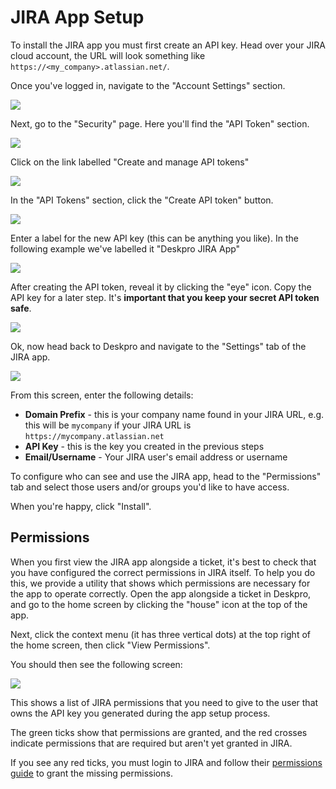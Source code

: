 JIRA App Setup
===

To install the JIRA app you must first create an API key. Head over your JIRA cloud account, the URL will look something
like `https://<my_company>.atlassian.net/`. 

Once you've logged in, navigate to the "Account Settings" section.

[![](/docs/assets/setup/jira-setup-01.png)](/docs/assets/setup/jira-setup-01.png)

Next, go to the "Security" page. Here you'll find the "API Token" section.

[![](/docs/assets/setup/jira-setup-02.png)](/docs/assets/setup/jira-setup-02.png)

Click on the link labelled "Create and manage API tokens"

[![](/docs/assets/setup/jira-setup-03.png)](/docs/assets/setup/jira-setup-03.png)

In the "API Tokens" section, click the "Create API token" button.

[![](/docs/assets/setup/jira-setup-04.png)](/docs/assets/setup/jira-setup-04.png)

Enter a label for the new API key (this can be anything you like). In the following example we've 
labelled it "Deskpro JIRA App"

[![](/docs/assets/setup/jira-setup-05.png)](/docs/assets/setup/jira-setup-05.png)

After creating the API token, reveal it by clicking the "eye" icon. Copy the API key for a later step. It's **important that you keep your secret API token safe**.

[![](/docs/assets/setup/jira-setup-06.png)](/docs/assets/setup/jira-setup-06.png)

Ok, now head back to Deskpro and navigate to the "Settings" tab of the JIRA app.

[![](/docs/assets/setup/jira-setup-07.png)](/docs/assets/setup/jira-setup-07.png)

From this screen, enter the following details:

* **Domain Prefix** - this is your company name found in your JIRA URL, e.g. this will be `mycompany` if your JIRA URL is `https://mycompany.atlassian.net`
* **API Key** - this is the key you created in the previous steps
* **Email/Username** - Your JIRA user's email address or username

To configure who can see and use the JIRA app, head to the "Permissions" tab and select those users and/or groups you'd like to have access.

When you're happy, click "Install".

Permissions
---

When you first view the JIRA app alongside a ticket, it's best to check that you have configured the correct permissions 
in JIRA itself. To help you do this, we provide a utility that shows which permissions are necessary for the app to operate correctly.
Open the app alongside a ticket in Deskpro, and go to the home screen by clicking the "house" icon at the top of the app.

Next, click the context menu (it has three vertical dots) at the top right of the home screen, then click "View Permissions".

You should then see the following screen:

[![](/docs/assets/setup/jira-setup-08.png)](/docs/assets/setup/jira-setup-08.png)

This shows a list of JIRA permissions that you need to give to the user that owns the API key you generated during the app setup process.

The green ticks show that permissions are granted, and the red crosses indicate permissions that are required but aren't yet granted in JIRA.

If you see any red ticks, you must login to JIRA and follow their 
<a href="https://support.atlassian.com/jira-work-management/docs/how-do-jira-permissions-work/" target="_blank">permissions guide</a> to grant the 
missing permissions.